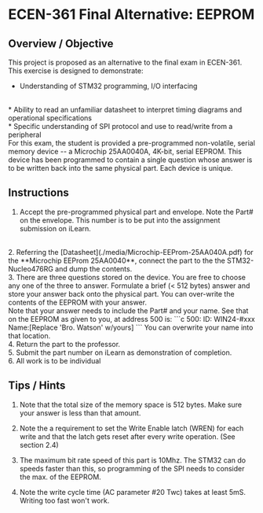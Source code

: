 # ECEN-361 Final Alternative:  EEPROM

## Overview / Objective
This project is proposed as an alternative to the final exam in ECEN-361.  This exercise is designed to demonstrate:

* Understanding of STM32 programming, I/O interfacing
<br>
* Ability to read an unfamiliar datasheet to interpret timing diagrams and operational specifications
<br>
* Specific understanding of SPI protocol and use to read/write from a peripheral
<br>
For this exam, the student is provided a pre-programmed non-volatile, serial memory device -- a Microchip 25AA0040A, 4K-bit, serial EEPROM.  This device has been programmed to contain a single question whose answer is to be written back into the same physical part.  Each device is unique.

## Instructions

1. Accept the pre-programmed physical part and envelope.  Note the Part# on the envelope.  This number is to be put into the assignment submission on iLearn.
<br>
2. Referring the [Datasheet](./media/Microchip-EEProm-25AA040A.pdf) for the  **Microchip EEProm 25AA0040**, connect the part to the the STM32-Nucleo476RG and dump the contents. 
<br>
3. There are three questions stored on the device.  You are free to choose any one of the three to answer.
Formulate a brief (< 512 bytes) answer and store your answer back onto the physical part.  You can over-write the contents of the EEPROM with your answer. <br> Note that your answer needs to  include the Part# and your name.  See that on the EEPROM as given to you, at address 500 is:
```c
500:      ID: WIN24-#xxx Name:[Replace 'Bro. Watson' w/yours]
```
You can overwrite your name into that location.
<br>
4. Return the part to the professor.  
<br>
5. Submit the part number on iLearn as demonstration of completion.
<br>
6. All work is to be individual

## Tips / Hints

1. Note that the total size of the memory space is 512 bytes.  Make sure your answer is less than that amount.

2. Note the a requirement to set the Write Enable latch (WREN) for each write and that the latch gets reset after every write operation.  (See section 2.4)

3. The maximum bit rate speed of this part is 10Mhz.  The STM32 can do speeds faster than this, so programming of the SPI needs to consider the max. of the EEPROM.

4.  Note the write cycle time  (AC parameter #20 Twc) takes at least 5mS.  Writing too fast won't work.


